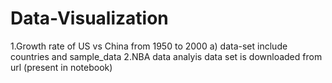# Data-Visualization
1.Growth rate of US vs China from 1950 to 2000
 a) data-set include countries and sample_data
2.NBA data analyis
  data set is downloaded from url (present in notebook)
  
